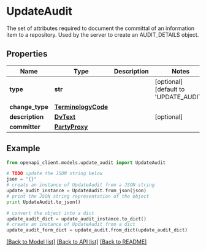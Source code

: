 # UpdateAudit

The set of attributes required to document the committal of an information item to a repository. Used by the server to create an AUDIT_DETAILS object.

## Properties

Name | Type | Description | Notes
------------ | ------------- | ------------- | -------------
**type** | **str** |  | [optional] [default to 'UPDATE_AUDIT']
**change_type** | [**TerminologyCode**](TerminologyCode.md) |  | 
**description** | [**DvText**](DvText.md) |  | [optional] 
**committer** | [**PartyProxy**](PartyProxy.md) |  | 

## Example

```python
from openapi_client.models.update_audit import UpdateAudit

# TODO update the JSON string below
json = "{}"
# create an instance of UpdateAudit from a JSON string
update_audit_instance = UpdateAudit.from_json(json)
# print the JSON string representation of the object
print UpdateAudit.to_json()

# convert the object into a dict
update_audit_dict = update_audit_instance.to_dict()
# create an instance of UpdateAudit from a dict
update_audit_form_dict = update_audit.from_dict(update_audit_dict)
```
[[Back to Model list]](../README.md#documentation-for-models) [[Back to API list]](../README.md#documentation-for-api-endpoints) [[Back to README]](../README.md)


